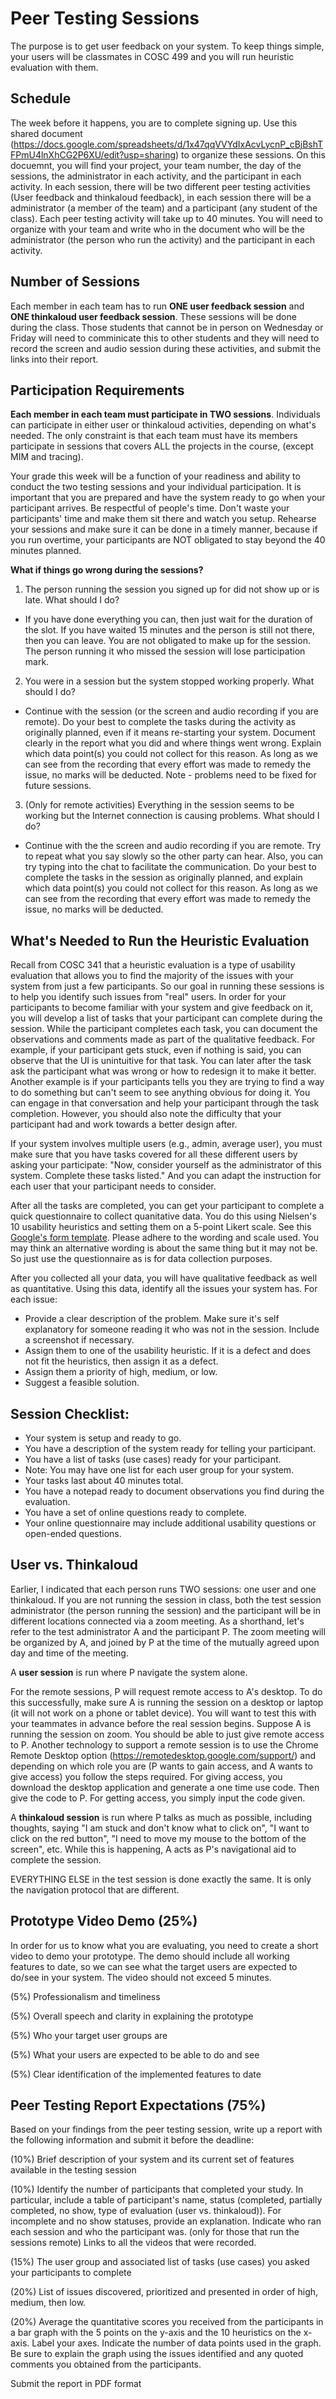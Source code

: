 # Peer Testing Sessions

The purpose is to get user feedback on your system. To keep things simple, your users will be classmates in COSC 499 and you will run heuristic evaluation with them.

## Schedule

The week before it happens, you are to complete signing up. Use this shared document (https://docs.google.com/spreadsheets/d/1x47qqVVYdIxAcvLycnP_cBjBshTFPmU4lnXhCG2P6XU/edit?usp=sharing) to organize these sessions. On this docuemnt, you will find your project, your team number, the day of the sessions, the administrator in each activity, and the participant in each activity. In each session, there will be two different peer testing activities (User feedback and thinkaloud feedback), in each session there will be a administrator (a member of the team) and a participant (any student of the class).
Each peer testing activity will take up to 40 minutes. You will need to organize with your team and write who in the document who will be the administrator (the person who run the activity) and the participant in each activity.

## Number of Sessions

Each member in each team has to run **ONE user feedback session** and **ONE thinkaloud user feedback session**. These sessions will be done during the class. Those students that cannot be in person on Wednesday or Friday will need to comminicate this to other students and they will need to record the screen and audio session during these activities, and submit the links into their report.

## Participation Requirements

**Each member in each team must participate in TWO sessions**. Individuals can participate in either user or thinkaloud activities, depending on what's needed.
The only constraint is that each team must have its members participate in sessions that covers ALL the projects in the course, (except MIM and tracing).

Your grade this week will be a function of your readiness and ability to conduct the two testing sessions and your individual participation. It is important that you are prepared and have the system ready to go when your participant arrives. Be respectful of people's time. Don't waste your participants' time and make them sit there and watch you setup. Rehearse your sessions and make sure it can be done in a timely manner, because if you run overtime, your participants are NOT obligated to stay beyond the 40 minutes planned.

**What if things go wrong during the sessions?**
1. The person running the session you signed up for did not show up or is late. What should I do?
  - If you have done everything you can, then just wait for the duration of the slot. If you have waited 15 minutes and the person is still not there, then you can leave. You are not obligated to make up for the session. The person running it who missed the session will lose participation mark.

2. You were in a session but the system stopped working properly. What should I do?
  - Continue with the session (or the screen and audio recording if you are remote). Do your best to complete the tasks during the activity as originally planned, even if it means re-starting your system. Document clearly in the report what you did and where things went wrong. Explain which data point(s) you could not collect for this reason. As long as we can see from the recording that every effort was made to remedy the issue, no marks will be deducted. Note - problems need to be fixed for future sessions.

3. (Only for remote activities) Everything in the session seems to be working but the Internet connection is causing problems. What should I do?
  - Continue with the the screen and audio recording if you are remote. Try to repeat what you say slowly so the other party can hear. Also, you can try typing into the chat to facilitate the communication. Do your best to complete the tasks in the session as originally planned, and explain which data point(s) you could not collect for this reason. As long as we can see from the recording that every effort was made to remedy the issue, no marks will be deducted.

## What's Needed to Run the Heuristic Evaluation

Recall from COSC 341 that a heuristic evaluation is a type of usability evaluation that allows you to find the majority of the issues with your system from just a few participants. So our goal in running these sessions is to help you identify such issues from "real" users.
In order for your participants to become familiar with your system and give feedback on it, you will develop a list of tasks that your participant can complete during the session. While the participant completes each task, you can document the observations and comments made as part of the qualitative feedback. For example, if your participant gets stuck, even if nothing is said, you can observe that the UI is unintuitive for that task. You can later after the task ask the participant what was wrong or how to redesign it to make it better. Another example is if your participants tells you they are trying to find a way to do something but can't seem to see anything obvious for doing it. You can engage in that conversation and help your participant through the task completion. However, you should also note the difficulty that your participant had and work towards a better design after.

If your system involves multiple users (e.g., admin, average user), you must make sure that you have tasks covered for all these different users by asking your participate: "Now, consider yourself as the administrator of this system. Complete these tasks listed." And you can adapt the instruction for each user that your participant needs to consider.

After all the tasks are completed, you can get your participant to complete a quick questionnaire to collect quanitative data. You do this using Nielsen's 10 usability heuristics and setting them on a 5-point Likert scale. See this <a href="https://github.com/Gemarodri/Capstone499/blob/main/Resources/COSC%20499%20Heuristic%20Evaluation.pdf"> Google's form template</a>. Please adhere to the wording and scale used. You may think an alternative wording is about the same thing but it may not be. So just use the questionnaire as is for data collection purposes.

After you collected all your data, you will have qualitative feedback as well as quantitative. Using this data, identify all the issues your system has. For each issue:
  - Provide a clear description of the problem. Make sure it's self explanatory for someone reading it who was not in the session. Include a screenshot if necessary.
  - Assign them to one of the usability heuristic. If it is a defect and does not fit the heuristics, then assign it as a defect.
  - Assign them a priority of high, medium, or low.
  - Suggest a feasible solution.

## Session Checklist:
- Your system is setup and ready to go.
- You have a description of the system ready for telling your participant.
- You have a list of tasks (use cases) ready for your participant. 
- Note: You may have one list for each user group for your system.
- Your tasks last about 40 minutes total.
- You have a notepad ready to document observations you find during the evaluation.
- You have a set of online questions ready to complete.
- Your online questionnaire may include additional usability questions or open-ended questions.

## User vs. Thinkaloud

Earlier, I indicated that each person runs TWO sessions: one user and one thinkaloud.
If you are not running the session in class, both the test session administrator (the person running the session) and the participant will be in different locations connected via a zoom meeting. As a shorthand, let's refer to the test administrator A and the participant P. The zoom meeting will be organized by A, and joined by P at the time of the mutually agreed upon day and time of the meeting. 

A **user session** is run where P navigate the system alone. 

For the remote sessions, P will request remote access to A's desktop. To do this successfully, make sure A is running the session on a desktop or laptop (it will not work on a phone or tablet device). You will want to test this with your teammates in advance before the real session begins. Suppose A is running the session on zoom. You should be able to just give remote access to P. Another technology to support a remote session is to use the Chrome Remote Desktop option (https://remotedesktop.google.com/support/) and depending on which role you are (P wants to gain access, and A wants to give access) you follow the steps required. For giving access, you download the desktop application and generate a one time use code. Then give the code to P. For getting access, you simply input the code given.

A **thinkaloud session** is run where P talks as much as possible, including thoughts, saying "I am stuck and don't know what to click on", "I want to click on the red button", "I need to move my mouse to the bottom of the screen", etc. While this is happening, A acts as P's navigational aid to complete the session.

EVERYTHING ELSE in the test session is done exactly the same. It is only the navigation protocol that are different.

## Prototype Video Demo (25%)
In order for us to know what you are evaluating, you need to create a short video to demo your prototype. The demo should include all working features to date, so we can see what the target users are expected to do/see in your system. The video should not exceed 5 minutes.

(5%) Professionalism and timeliness

(5%) Overall speech and clarity in explaining the prototype

(5%) Who your target user groups are

(5%) What your users are expected to be able to do and see

(5%) Clear identification of the implemented features to date

## Peer Testing Report Expectations (75%)

Based on your findings from the peer testing session, write up a report with the following information and submit it before the deadline:

(10%) Brief description of your system and its current set of features available in the testing session

(10%) Identify the number of participants that completed your study. In particular, include a table of participant's name, status (completed, partially completed, no show, type of evaluation (user vs. thinkaloud)). For incomplete and no show statuses, provide an explanation. Indicate who ran each session and who the participant was. (only for those that run the sessions remote) Links to all the videos that were recorded.

(15%) The user group and associated list of tasks (use cases) you asked your participants to complete

(20%) List of issues discovered, prioritized and presented in order of high, medium, then low.

(20%) Average the quantitative scores you received from the participants in a bar graph with the 5 points on the y-axis and the 10 heuristics on the x-axis. Label your axes. Indicate the number of data points used in the graph. Be sure to explain the graph using the issues identified and any quoted comments you obtained from the participants.

Submit the report in PDF format
